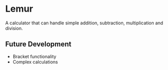 # Lemur

A calculator that can handle simple addition, subtraction, multiplication and division.

## Future Development 

* Bracket functionality
* Complex calculations

